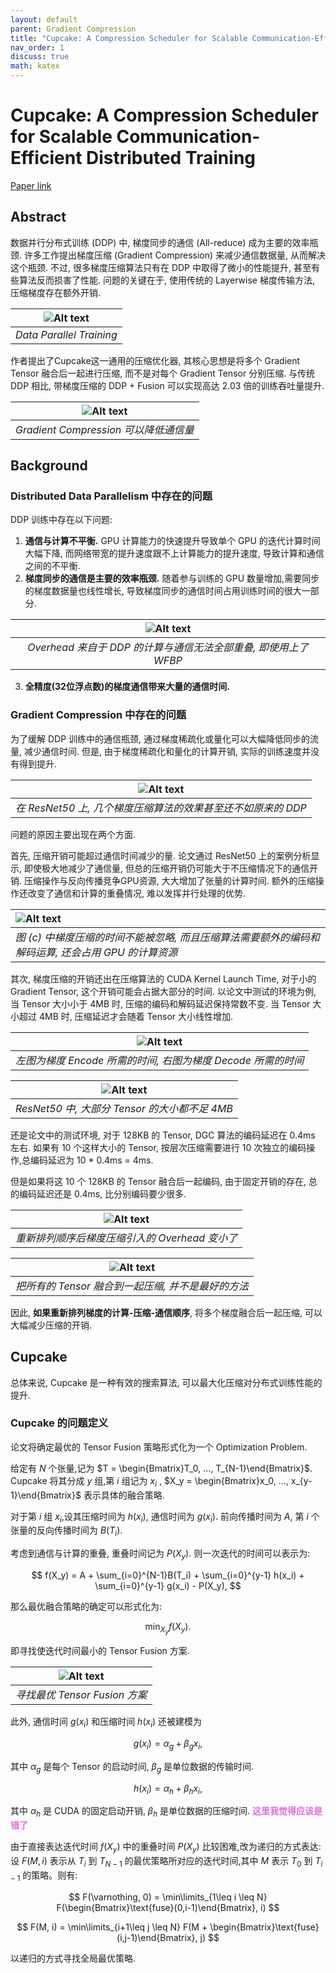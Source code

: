 ```yaml
---
layout: default
parent: Gradient Compression 
title: "Cupcake: A Compression Scheduler for Scalable Communication-Efficient Distributed Training"
nav_order: 1
discuss: true
math: katex
---
```


# Cupcake: A Compression Scheduler for Scalable Communication-Efficient Distributed Training
[Paper link](https://proceedings.mlsys.org/paper_files/paper/2023/hash/f67b34cb0f0d24b6226178aa6a649cc4-Abstract-mlsys2023.html)

## Abstract

数据并行分布式训练 (DDP) 中, 梯度同步的通信 (All-reduce) 成为主要的效率瓶颈. 许多工作提出梯度压缩 (Gradient Compression) 来减少通信数据量, 从而解决这个瓶颈. 不过, 很多梯度压缩算法只有在 DDP 中取得了微小的性能提升, 甚至有些算法反而损害了性能. 问题的关键在于, 使用传统的 Layerwise 梯度传输方法, 压缩梯度存在额外开销. 

|![Alt text](image-1.png)|
|:--:|
|*Data Parallel Training*|

作者提出了Cupcake这一通用的压缩优化器, 其核心思想是将多个 Gradient Tensor 融合后一起进行压缩, 而不是对每个 Gradient Tensor 分别压缩. 与传统 DDP 相比, 带梯度压缩的 DDP + Fusion 可以实现高达 2.03 倍的训练吞吐量提升.

|![Alt text](image-5.png)|
|:--:|
|*Gradient Compression 可以降低通信量*|

## Background
### Distributed Data Parallelism 中存在的问题

DDP 训练中存在以下问题:
1. **通信与计算不平衡.** GPU 计算能力的快速提升导致单个 GPU 的迭代计算时间大幅下降, 而网络带宽的提升速度跟不上计算能力的提升速度, 导致计算和通信之间的不平衡.
2. **梯度同步的通信是主要的效率瓶颈.** 随着参与训练的 GPU 数量增加,需要同步的梯度数据量也线性增长, 导致梯度同步的通信时间占用训练时间的很大一部分.

|![Alt text](image-2.png)|
|:--:|
|*Overhead 来自于 DDP 的计算与通信无法全部重叠, 即使用上了 WFBP*|

3. **全精度(32位浮点数)的梯度通信带来大量的通信时间.**

### Gradient Compression 中存在的问题

为了缓解 DDP 训练中的通信瓶颈, 通过梯度稀疏化或量化可以大幅降低同步的流量, 减少通信时间. 但是, 由于梯度稀疏化和量化的计算开销, 实际的训练速度并没有得到提升.

|![Alt text](image-3.png)|
|:--:|
|*在 ResNet50 上, 几个梯度压缩算法的效果甚至还不如原来的 DDP*|

问题的原因主要出现在两个方面.

首先, 压缩开销可能超过通信时间减少的量. 论文通过 ResNet50 上的案例分析显示, 即使极大地减少了通信量, 但总的压缩开销仍可能大于不压缩情况下的通信开销. 压缩操作与反向传播竞争GPU资源, 大大增加了张量的计算时间. 额外的压缩操作还改变了通信和计算的重叠情况, 难以发挥并行处理的优势.

|![Alt text](image.png)|
|:--|
|*图 (c) 中梯度压缩的时间不能被忽略, 而且压缩算法需要额外的编码和解码运算, 还会占用 GPU 的计算资源*|

其次, 梯度压缩的开销还出在压缩算法的 CUDA Kernel Launch Time, 对于小的 Gradient Tensor, 这个开销可能会占据大部分的时间. 以论文中测试的环境为例, 当 Tensor 大小小于 4MB 时, 压缩的编码和解码延迟保持常数不变. 当 Tensor 大小超过 4MB 时, 压缩延迟才会随着 Tensor 大小线性增加.

|![Alt text](image-4.png)|
|:--:|
|*左图为梯度 Encode 所需的时间, 右图为梯度 Decode 所需的时间*|

|![Alt text](image-6.png)|
|:--:|
|*ResNet50 中, 大部分 Tensor 的大小都不足 4MB*|

还是论文中的测试环境, 对于 128KB 的 Tensor, DGC 算法的编码延迟在 0.4ms 左右. 如果有 10 个这样大小的 Tensor, 按层次压缩需要进行 10 次独立的编码操作,总编码延迟为 10 * 0.4ms = 4ms.

但是如果将这 10 个 128KB 的 Tensor 融合后一起编码, 由于固定开销的存在, 总的编码延迟还是 0.4ms, 比分别编码要少很多.

|![Alt text](image-7.png)|
|:--:|
|*重新排列顺序后梯度压缩引入的 Overhead 变小了*|

|![Alt text](image-8.png)|
|:--:|
|*把所有的 Tensor 融合到一起压缩, 并不是最好的方法*|

因此, **如果重新排列梯度的计算-压缩-通信顺序**, 将多个梯度融合后一起压缩, 可以大幅减少压缩的开销.

## Cupcake
总体来说, Cupcake 是一种有效的搜索算法, 可以最大化压缩对分布式训练性能的提升.
### Cupcake 的问题定义

论文将确定最优的 Tensor Fusion 策略形式化为一个 Optimization Problem. 

给定有 $N$ 个张量,记为 $T = \begin{Bmatrix}T_0, ..., T_{N-1}\end{Bmatrix}$. Cupcake 将其分成 $y$ 组,第 $i$ 组记为 $x_i$ , $X_y = \begin{Bmatrix}x_0, ..., x_{y-1}\end{Bmatrix}$ 表示具体的融合策略.

对于第 $i$ 组 $x_i$,设其压缩时间为 $h(x_i)$, 通信时间为 $g(x_i)$. 前向传播时间为 $A$, 第 $i$ 个张量的反向传播时间为 $B(T_i)$.

考虑到通信与计算的重叠, 重叠时间记为 $P(X_y)$. 则一次迭代的时间可以表示为:

$$
f(X_y) = A + \sum_{i=0}^{N-1}B(T_i) + \sum_{i=0}^{y-1} h(x_i) + \sum_{i=0}^{y-1} g(x_i) - P(X_y),
$$

那么最优融合策略的确定可以形式化为:

$$
\min_{X_y} f(X_y).
$$

即寻找使迭代时间最小的 Tensor Fusion 方案.

|![Alt text](image-9.png)|
|:--:|
|*寻找最优 Tensor Fusion 方案*|

此外, 通信时间 $g(x_i)$ 和压缩时间 $h(x_i)$ 还被建模为

$$
g(x_i) = \alpha_g + \beta_g x_i,
$$

其中 $\alpha_g$ 是每个 Tensor 的启动时间, $\beta_g$ 是单位数据的传输时间.

$$
h(x_i) = \alpha_h + \beta_h x_i,
$$

其中 $\alpha_h$ 是 CUDA 的固定启动开销, $\beta_h$ 是单位数据的压缩时间. <span style="color:orchid"><b>这里我觉得应该是错了</b></span>

由于直接表达迭代时间 $f(X_y)$ 中的重叠时间 $P(X_y)$ 比较困难,改为递归的方式表达:
设 $F(M, i)$ 表示从 $T_i$ 到 $T_{N-1}$ 的最优策略所对应的迭代时间,其中 $M$ 表示 $T_0$ 到 $T_{i-1}$ 的策略。则有:

$$
F(\varnothing, 0) = \min\limits_{1\leq i \leq N} F(\begin{Bmatrix}\text{fuse}(0,i-1)\end{Bmatrix}, i)
$$

$$
F(M, i) = \min\limits_{i+1\leq j \leq N} F(M + \begin{Bmatrix}\text{fuse}(i,j-1)\end{Bmatrix}, j)
$$

以递归的方式寻找全局最优策略.

